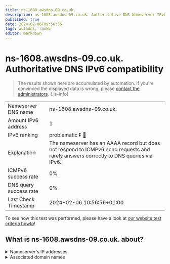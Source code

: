 ```yaml
---
title: ns-1608.awsdns-09.co.uk.
description: ns-1608.awsdns-09.co.uk. Authoritative DNS Nameserver IPv6 compatibility
published: true
date: 2024-02-06T09:56:56
tags: authdns, rank5
editor: markdown
---
```


# ns-1608.awsdns-09.co.uk. Authoritative DNS IPv6 compatibility

> The results shown here are accumulated by automation. If you're convinced the displayed data is wrong, please [contact the administrators](/howto/chat). 
{.is-info}




|   |   |
| - | - |
| Nameserver DNS name | ns-1608.awsdns-09.co.uk.
| Amount IPv6 address | 1
| IPv6 ranking | problematic :arrow_double_down: [🔗](/howto/ranking) |
| Explanation | The nameserver has an AAAA record but does not respond to ICMPv6 echo requests and rarely answers correctly to DNS queries via IPv6. |
| ICMPv6 success rate | 0%|
| DNS query success rate | 0% |
| Last Check Timestamp | 2024-02-06 10:56:56+01:00 |

To see how this test was performed, please have a look at [our website test criteria howto](/howto/testcriteria/authdns)!


## What is ns-1608.awsdns-09.co.uk. about?




<details>
<summary>Nameserver's IP addresses</summary>

2600:9000:5306:4800::1

</details>



<details>
<summary>Associated domain names</summary>

www.snowflake.com

</details>
